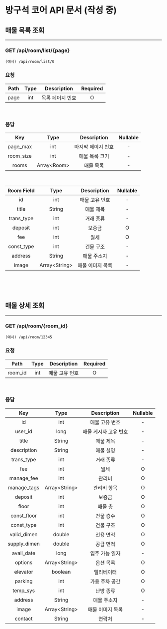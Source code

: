 # 방구석 코어 API 문서 (작성 중)

## 매물 목록 조회
---
### GET /api/room/list/{page}
`(예시) /api/room/list/0`
</br>

### 요청
| Path  | Type  |   Description    | Required |
| :---: | :---: | :--------------: | :------: |
| page  |  int  | 목록 페이지 번호 |    O     |
</br>

### 응답
|    Key    |     Type     |    Description     | Nullable |
| :-------: | :----------: | :----------------: | :------: |
| page_max  |     int      | 마지막 페이지 번호 |    -     |
| room_size |     int      |   매물 목록 크기   |    -     |
|   rooms   | Array\<Room> |     매물 목록      |    -     |
</br>

| Room Field |      Type      |   Description    | Nullable |
| :--------: | :------------: | :--------------: | :------: |
|     id     |      int       |  매물 고유 번호  |    -     |
|   title    |     String     |    매물 제목     |    -     |
| trans_type |      int       |    거래 종류     |    -     |
|  deposit   |      int       |      보증금      |    O     |
|    fee     |      int       |       월세       |    O     |
| const_type |      int       |    건물 구조     |    -     |
|  address   |     String     |   매물 주소지    |    -     |
|   image    | Array\<String> | 매물 이미지 목록 |    -     |
</br></br></br>

## 매물 상세 조회
---
### GET /api/room/{room_id}
`(예시) /api/room/12345`
</br>

### 요청
|  Path   | Type  |  Description   | Required |
| :-----: | :---: | :------------: | :------: |
| room_id |  int  | 매물 고유 번호 |    O     |
</br>

### 응답
|     Key      |      Type      |      Description      | Nullable |
| :----------: | :------------: | :-------------------: | :------: |
|      id      |      int       |    매물 고유 번호     |    -     |
|   user_id    |      long      | 매물 게시자 고유 번호 |    -     |
|    title     |     String     |       매물 제목       |    -     |
| description  |     String     |       매물 설명       |    -     |
|  trans_type  |      int       |       거래 종류       |    -     |
|     fee      |      int       |         월세          |    O     |
|  manage_fee  |      int       |        관리비         |    O     |
| manage_tags  | Array\<String> |      관리비 항목      |    O     |
|   deposit    |      int       |        보증금         |    O     |
|    floor     |      int       |        매물 층        |    O     |
| const_floor  |      int       |       건물 층수       |    O     |
|  const_type  |      int       |       건물 구조       |    O     |
| valid_dimen  |     double     |       전용 면적       |    O     |
| supply_dimen |     double     |       공급 면적       |    O     |
|  avail_date  |      long      |    입주 가능 일자     |    -     |
|   options    | Array\<String> |       옵션 목록       |    O     |
|   elevator   |    boolean     |      엘리베이터       |    O     |
|   parking    |      int       |    가용 주차 공간     |    O     |
|   temp_sys   |      int       |       난방 종류       |    O     |
|   address    |     String     |      매물 주소지      |    -     |
|    image     | Array\<String> |   매물 이미지 목록    |    -     |
|   contact    |     String     |        연락처         |    -     |
</br></br></br>

